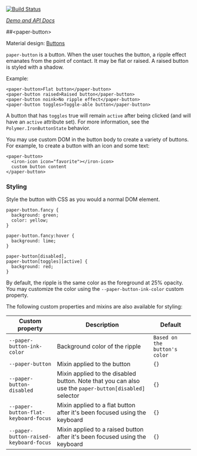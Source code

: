 
<!---

This README is automatically generated from the comments in these files:
paper-button.html

Edit those files, and our readme bot will duplicate them over here!
Edit this file, and the bot will squash your changes :)

-->

[![Build Status](https://travis-ci.org/PolymerElements/paper-button.svg?branch=master)](https://travis-ci.org/PolymerElements/paper-button)

_[Demo and API Docs](https://elements.polymer-project.org/elements/paper-button)_


##&lt;paper-button&gt;


Material design: [Buttons](https://www.google.com/design/spec/components/buttons.html)

`paper-button` is a button. When the user touches the button, a ripple effect emanates
from the point of contact. It may be flat or raised. A raised button is styled with a
shadow.

Example:

    <paper-button>Flat button</paper-button>
    <paper-button raised>Raised button</paper-button>
    <paper-button noink>No ripple effect</paper-button>
    <paper-button toggles>Toggle-able button</paper-button>

A button that has `toggles` true will remain `active` after being clicked (and
will have an `active` attribute set). For more information, see the `Polymer.IronButtonState`
behavior.

You may use custom DOM in the button body to create a variety of buttons. For example, to
create a button with an icon and some text:

    <paper-button>
      <iron-icon icon="favorite"></iron-icon>
      custom button content
    </paper-button>

### Styling

Style the button with CSS as you would a normal DOM element.

    paper-button.fancy {
      background: green;
      color: yellow;
    }

    paper-button.fancy:hover {
      background: lime;
    }

    paper-button[disabled],
    paper-button[toggles][active] {
      background: red;
    }

By default, the ripple is the same color as the foreground at 25% opacity. You may
customize the color using the `--paper-button-ink-color` custom property.

The following custom properties and mixins are also available for styling:

Custom property | Description | Default
----------------|-------------|----------
`--paper-button-ink-color` | Background color of the ripple | `Based on the button's color`
`--paper-button` | Mixin applied to the button | `{}`
`--paper-button-disabled` | Mixin applied to the disabled button. Note that you can also use the `paper-button[disabled]` selector | `{}`
`--paper-button-flat-keyboard-focus` | Mixin applied to a flat button after it's been focused using the keyboard | `{}`
`--paper-button-raised-keyboard-focus` | Mixin applied to a raised button after it's been focused using the keyboard | `{}`


